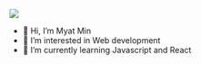 ![](https://komarev.com/ghpvc/?username=MytMnSthU&color=green)
- 👋 Hi, I’m Myat Min
- 👀 I’m interested in Web development 
- 🌱 I’m currently learning Javascript and React



<!---
MytMnSthU/MytMnSthU is a ✨ special ✨ repository because its `README.md` (this file) appears on your GitHub profile.
You can click the Preview link to take a look at your changes.
--->

